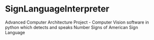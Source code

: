 # SignLanguageInterpreter
Advanced Computer Architecture Project - Computer Vision software in python which detects and speaks Number Signs of American Sign Language
